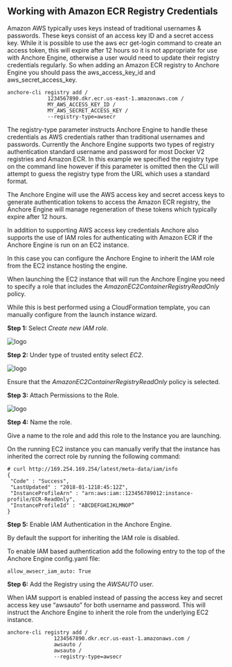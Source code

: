 ## Working with Amazon ECR Registry Credentials

Amazon AWS typically uses keys instead of traditional usernames & passwords. These keys consist of an access key ID and a secret access key. While it is possible to use the aws ecr get-login command to create an access token, this will expire after 12 hours so it is not appropriate for use with Anchore Engine, otherwise a user would need to update their registry credentials regularly. So when adding an Amazon ECR registry to Anchore Engine you should pass the aws_access_key_id and aws_secret_access_key.

```
anchore-cli registry add /
             1234567890.dkr.ecr.us-east-1.amazonaws.com /
             MY_AWS_ACCESS_KEY_ID /
             MY_AWS_SECRET_ACCESS_KEY /
             --registry-type=awsecr
```

The registry-type parameter instructs Anchore Engine to handle these credentials as AWS credentials rather than traditional usernames and passwords. Currently the Anchore Engine supports two types of registry authentication standard username and password for most Docker V2 registries and Amazon ECR. In this example we specified the registry type on the command line however if this parameter is omitted then the CLI will attempt to guess the registry type from the URL which uses a standard format.

The Anchore Engine will use the AWS access key and secret access keys to generate authentication tokens to access the Amazon ECR registry, the Anchore Engine will manage regeneration of these tokens which typically expire after 12 hours.

In addition to supporting AWS access key credentials Anchore also supports the use of IAM roles for authenticating with Amazon ECR if the Anchore Engine is run on an EC2 instance.

In this case you can configure the Anchore Engine to inherit the IAM role from the EC2 instance hosting the engine.

When launching the EC2 instance that will run the Anchore Engine you need to specify a role that includes the *AmazonEC2ContainerRegistryReadOnly* policy.

While this is best performed using a CloudFormation template, you can manually configure from the launch instance wizard.

**Step 1:** Select *Create new IAM role.*

![logo](https://anchore.com/wp-content/uploads/2018/01/pasted-image-0.png)

**Step 2:**  Under type of trusted entity select *EC2*.

![logo](https://anchore.com/wp-content/uploads/2018/01/pasted-image-0-5.png)

Ensure that the *AmazonEC2ContainerRegistryReadOnly* policy is selected.

**Step 3:**  Attach Permissions to the Role.

![logo](https://anchore.com/wp-content/uploads/2018/01/pasted-image-0-2.png)

**Step 4:** Name the role.

Give a name to the role and add this role to the Instance you are launching.

On the running EC2 instance you can manually verify that the instance has inherited the correct role by running the following command:

```
# curl http://169.254.169.254/latest/meta-data/iam/info
{
 "Code" : "Success",
 "LastUpdated" : "2018-01-1218:45:12Z",
 "InstanceProfileArn" : "arn:aws:iam::123456789012:instance-profile/ECR-ReadOnly",
 "InstanceProfileId" : "ABCDEFGHIJKLMNOP”
}
```

**Step 5:** Enable IAM Authentication in the Anchore Engine.

By default the support for inheriting the IAM role is disabled.

To enable IAM based authentication add the following entry to the top of the Anchore Engine config.yaml file:

`allow_awsecr_iam_auto: True`

**Step 6:** Add the Registry using the *AWSAUTO* user.

When IAM support is enabled instead of passing the access key and secret access key use “awsauto” for both username and password. This will instruct the Anchore Engine to inherit the role from the underlying EC2 instance.

```
anchore-cli registry add /
               1234567890.dkr.ecr.us-east-1.amazonaws.com /
               awsauto /
               awsauto /
               --registry-type=awsecr
```

